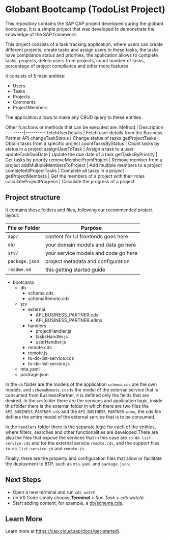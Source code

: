 # Globant Bootcamp (TodoList Project)

This repository contains the SAP CAP project developed during the globant bootcamp. It is a simple project that was developed to demonstrate the knowledge of the SAP framework.

This project consists of a task tracking application, where users can create different projects, create tasks and assign users to these tasks, the tasks have compliance status and priorities, the application allows to complete tasks, projects, delete users from projects, count number of tasks, percentage of project compliance and other more features.

It consists of 5 main entities:
* Users
* Tasks
* Projects
* Comments
* ProjectMembers

The application allows to make any CRUD query to these entities. 

Other functions or methods that can be executed are:
Method | Description
---------|----------
fetchUserDetails | Fetch user details from the Business Partner API
changeTaskStatus | Change status of tasks
getProjectTasks  | Obtain tasks from a specific project
countTasksByStatus | Count tasks by status in a project
assignUserToTask | Assign a task to a user 
updateTaskDueDate | Update the due date of a task
getTasksByPriority | Get tasks by priority
removeMemberFromProject | Remove member from a project
addMultipleMembersToProject | Add multiple members to a project
completeAllProjectTasks | Complete all tasks in a project
getProjectMembers | Get the members of a project with their roles
calculateProjectProgress  | Calculate the progress of a project

## Project structure

It contains these folders and files, following our recommended project layout:

File or Folder | Purpose
---------|----------
`app/` | content for UI frontends goes here
`db/` | your domain models and data go here
`srv/` | your service models and code go here
`package.json` | project metadata and configuration
`readme.md` | this getting started guide

- bootcamp
  - db 
    - schema.cds
    - schemaRemote.cds
  - srv
    - external
      - API_BUSINESS_PARTNER.cds
      - API_BUSINESS_PARTNER.edmx
    - handlers
      - projectHandler.js
      - tasksHandler.js
      - userHandler.js
    - remote.cds
    - remote.js
    - to-do-list-service.cds
    - to-do-list-service.js
  - mta.yaml
  - package.json

In the `db` folder are the models of the application `schema.cds` are the own models, and `schemaRemote.cds` is the model of the external service that is consumed from BusinessPartner, it is defined only the fields that are desired. In the `srv`folder there are the services and application logic, inside this folder there is the external folder in which there are two files the `API_BUSINESS_PARTNER.cds` and the `API_BUSINESS_PARTNER.edmx`, the cds file defines the entire model of the external service that is to be consumed.

In the `handlers` folder there is the separate logic for each of the entities, where filters, searches and other functionalities are developed.There are also the files that expose the services that in this case are `to-do-list-service.cds` and for the external service `remote.cds`, and the support files `to-do-list-service.j`s and `remote.js`.

Finally, there are the property and configuration files that allow or facilitate the deployment to BTP, such as `mta.yaml` and `package.json`.
## Next Steps

- Open a new terminal and run `cds watch`
- (in VS Code simply choose _**Terminal** > Run Task > cds watch_)
- Start adding content, for example, a [db/schema.cds](db/schema.cds).


## Learn More

Learn more at https://cap.cloud.sap/docs/get-started/.
